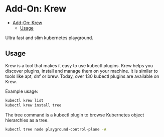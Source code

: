 # Add-On: Krew

- [Add-On: Krew](#add-on-krew)
  - [Usage](#usage)

Ultra fast and slim kubernetes playground.

## Usage

Krew is a tool that makes it easy to use kubectl plugins. Krew helps you discover plugins, install and manage them on your machine. It is similar to tools like apt, dnf or brew. Today, over 130 kubectl plugins are available on Krew.

Example usage:

```sh
kubectl krew list
kubectl krew install tree
```

The tree command is a kubectl plugin to browse Kubernetes object hierarchies as a tree.

```sh
kubectl tree node playground-control-plane -A
```

